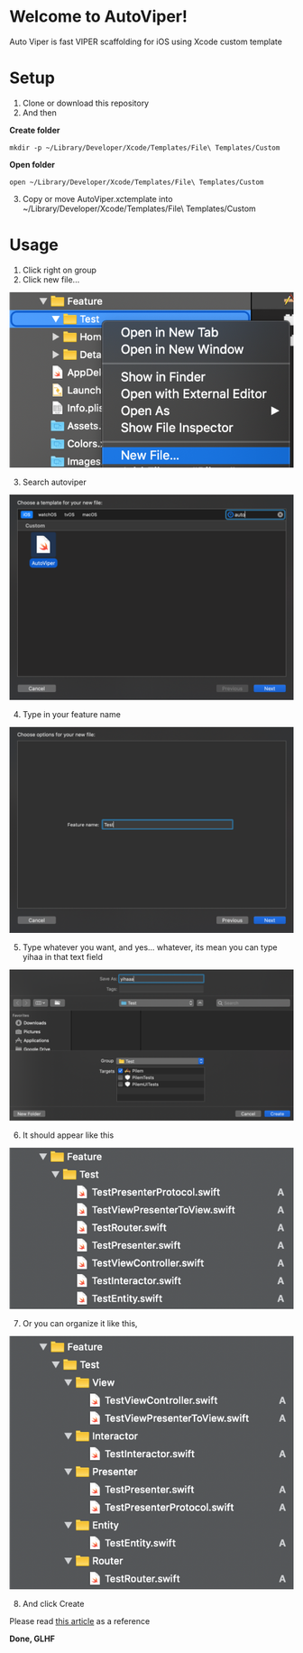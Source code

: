 
# Welcome to AutoViper!

Auto Viper is fast VIPER scaffolding for iOS using Xcode custom template

# Setup

1. Clone or download this repository
2. And then

**Create folder**

    mkdir -p ~/Library/Developer/Xcode/Templates/File\ Templates/Custom
    
 **Open folder**

    open ~/Library/Developer/Xcode/Templates/File\ Templates/Custom

3. Copy or move AutoViper.xctemplate into ~/Library/Developer/Xcode/Templates/File\ Templates/Custom

# Usage

 1. Click right on group
 2. Click new file...
 
 ![enter image description here](https://raw.githubusercontent.com/dhiyaulhaqZA/ios-xcode-auto-viper/master/Screenshot/ss1.png)
 
 3. Search autoviper
 
 ![enter image description here](https://raw.githubusercontent.com/dhiyaulhaqZA/ios-xcode-auto-viper/master/Screenshot/ss2.png)
 
 4. Type in your feature name
 
 ![enter image description here](https://raw.githubusercontent.com/dhiyaulhaqZA/ios-xcode-auto-viper/master/Screenshot/ss3.png)
 
 5. Type whatever you want, and yes... whatever, its mean you can type yihaa in that text field
 
 ![enter image description here](https://raw.githubusercontent.com/dhiyaulhaqZA/ios-xcode-auto-viper/master/Screenshot/ss4.png)

6. It should appear like this

![enter image description here](https://raw.githubusercontent.com/dhiyaulhaqZA/ios-xcode-auto-viper/master/Screenshot/ss5.png)

7. Or you can organize it like this, 

![enter image description here](https://raw.githubusercontent.com/dhiyaulhaqZA/ios-xcode-auto-viper/master/Screenshot/ss6.png)

8. And click Create


Please read [this article](https://medium.com/cr8resume/viper-architecture-for-ios-project-with-simple-demo-example-7a07321dbd29) as a reference

**Done, GLHF**

## 

